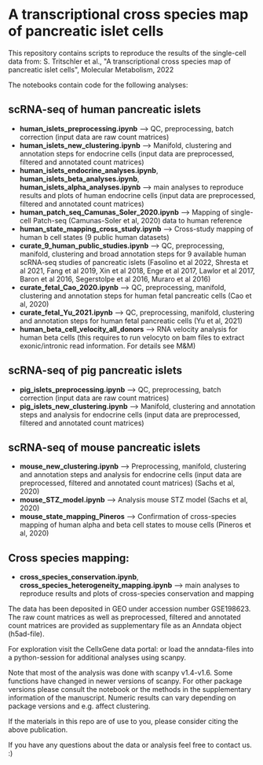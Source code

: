 # A transcriptional cross species map of pancreatic islet cells

This repository contains scripts to reproduce the results of the single-cell data from:
S. Tritschler et al., "A transcriptional cross species map of pancreatic islet cells", Molecular Metabolism, 2022


The notebooks contain code for the following analyses:

## scRNA-seq of human pancreatic islets 
- **human_islets_preprocessing.ipynb** --> QC, preprocessing, batch correction (input data are raw count matrices)  
- **human_islets_new_clustering.ipynb** --> Manifold, clustering and annotation steps for endocrine cells (input data are preprocessed, filtered and annotated count matrices)  
- **human_islets_endocrine_analyses.ipynb**, **human_islets_beta_analyses.ipynb**, **human_islets_alpha_analyses.ipynb** --> main analyses to reproduce results and plots of human endocrine cells (input data are preprocessed, filtered and annotated count matrices)
- **human_patch_seq_Camunas_Soler_2020.ipynb** --> Mapping of single-cell Patch-seq (Camunas-Soler et al, 2020) data to human reference
- **human_state_mapping_cross_study.ipynb** --> Cross-study mapping of human b cell states (9 public human datasets)
- **curate_9_human_public_studies.ipynb** --> QC, preprocessing, manifold, clustering and broad annotation steps for 9 available human scRNA-seq studies of pancreatic islets (Fasolino et al 2022, Shresta et al 2021, Fang et al 2019, Xin et al 2018, Enge et al 2017, Lawlor et al 2017, Baron et al 2016, Segerstolpe et al 2016, Muraro et al 2016)
- **curate_fetal_Cao_2020.ipynb** --> QC, preprocessing, manifold, clustering and annotation steps for human fetal pancreatic cells (Cao et al, 2020)
- **curate_fetal_Yu_2021.ipynb** --> QC, preprocessing, manifold, clustering and annotation steps for human fetal pancreatic cells (Yu et al, 2021)
- **human_beta_cell_velocity_all_donors** --> RNA velocity analysis for human beta cells (this requires to run velocyto on bam files to extract exonic/intronic read information. For details see M&M)

## scRNA-seq of pig pancreatic islets  
- **pig_islets_preprocessing.ipynb** --> QC, preprocessing, batch correction (input data are raw count matrices) 
- **pig_islets_new_clustering.ipynb** --> Manifold, clustering and annotation steps and analysis for endocrine cells (input data are preprocessed, filtered and annotated count matrices)  

## scRNA-seq of mouse pancreatic islets     
- **mouse_new_clustering.ipynb** --> Preprocessing, manifold, clustering and annotation steps and analysis for endocrine cells (input data are preprocessed, filtered and annotated count matrices) (Sachs et al, 2020)
- **mouse_STZ_model.ipynb** --> Analysis mouse STZ model (Sachs et al, 2020)
- **mouse_state_mapping_Pineros** --> Confirmation of cross-species mapping of human alpha and beta cell states to mouse cells (Pineros et al, 2020)

## Cross species mapping:      
- **cross_species_conservation.ipynb**, **cross_species_heterogeneity_mapping.ipynb** --> main analyses to reproduce results and plots of cross-species conservation and mapping   


The data has been deposited in GEO under accession number GSE198623. The raw count matrices as well as preprocessed, filtered and annotated count matrices are provided as supplementary file as an Anndata object (h5ad-file).

For exploration visit the CellxGene data portal:  or load the anndata-files into a python-session for additional analyses using scanpy.

Note that most of the analysis was done with scanpy v1.4-v1.6. Some functions have changed in newer versions of scanpy. For other package versions please consult the notebook or the methods in the supplementary information of the manuscript. Numeric results can vary depending on package versions and e.g. affect clustering.

If the materials in this repo are of use to you, please consider citing the above publication.

If you have any questions about the data or analysis feel free to contact us. :)
